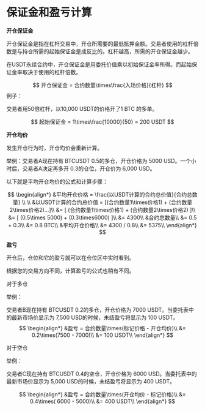 # 保证金和盈亏计算

**开仓保证金**

开仓保证金是指在杠杆交易中，开仓所需要的最低抵押金额。交易者使用的杠杆倍数是与持仓所需的起始保证金是成反比的。杠杆越高，所需的开仓保证金越少。

在USDT永续合约中，开仓保证金是用委托价值乘以初始保证金率所得。而起始保证金率取决于使用的杠杆倍数。

$$
开仓保证金 = 合约数量\times\frac{入场价格}{杠杆}
$$
例子：

交易者用50倍杠杆，以10,000 USDT的价格开了1 BTC 的多单。

$$
起始保证金 = 1\times\frac{10000}{50} = 200 USDT
$$

**开仓均价**

发生开仓行为时，开仓均价会重新计算。 

举例：交易者A现在持有 BTCUSDT 0.5的多仓，开仓价格为 5000 USD。一个小时后，交易者A决定再多开 0.3的仓位，开仓价为 6,000 USD。

以下就是平均开仓均价的公式和计算步骤：

$$
\begin{align*}
&平均开仓价格 = \frac{以USDT计算的合约总价值}{合约总数量}
\\
\\
&以USDT计算的合约总价值 = [(合约数量1\times价格1) + (合约数量2\times价格2)...]\\
&= [ (合约数量1\times价格1) + (合约数量2\times价格2) ]\\
&= [ (0.5\times 5000) + (0.3\times6000) ]\\
&= 4300\\
&合约总数量\\
&= 0.5 + 0.3\\
&= 0.8 BTC\\
&平均开仓价格\\
&= 4300 / 0.8\\
&= 5375\\
\end{align*}
$$

**盈亏**

开仓后，仓位和它的盈亏就可以在仓位区中实时看到。

根据您的交易方向不同，计算盈亏的公式也稍有不同。

对于多仓

举例：

交易者B现在持有 BTCUSDT 0.2的多仓，开仓价格为 7000 USDT。当委托表中的最新市场价显示为 7,500 USD的时候，未结盈亏将显示为 100 USDT。
$$
\begin{align*}
&盈亏 = 合约数量\times(标记价格 - 开仓均价)\\
&= 0.2\times(7500 - 7000)\\
&= 100 USDT\\
\end{align*}
$$

对于空仓

举例：

交易者C现在持有 BTCUSDT 0.4的空仓，开仓价格为 6000 USD。当委托表中的最新市场价显示为 5,000 USD的时候，未结盈亏将显示为 400 USDT。 

$$
\begin{align*}
&盈亏 = 合约数量\times(开仓均价 - 标记价格)\\
&= 0.4\times( 6000 - 5000)\\
&= 400 USDT\\
\end{align*}
$$
